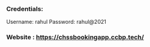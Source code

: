 
### Credentials:
Username: rahul
Password: rahul@2021 

### Website : https://chssbookingapp.ccbp.tech/
